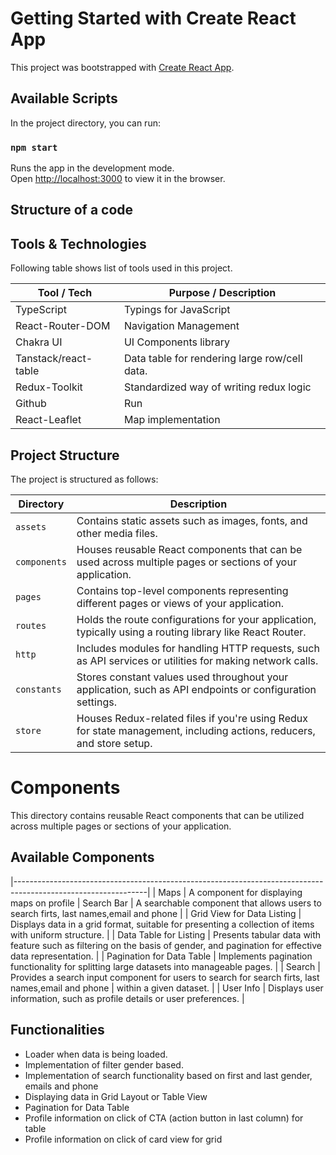 # Getting Started with Create React App

This project was bootstrapped with [Create React App](https://github.com/facebook/create-react-app).

## Available Scripts

In the project directory, you can run:

### `npm start`

Runs the app in the development mode.\
Open [http://localhost:3000](http://localhost:3000) to view it in the browser.


## Structure of a code


## Tools & Technologies

Following table shows list of tools used in this project.

| Tool / Tech       | Purpose / Description                             |
|-------------------|---------------------------------------------------|
| TypeScript        | Typings for JavaScript                            |    
| React-Router-DOM  | Navigation Management                             |   
| Chakra UI         | UI Components library                             |
| Tanstack/react-table   | Data table for rendering large row/cell data.|
| Redux-Toolkit     | Standardized way of writing redux logic           |
| Github            | Run                                               |  
| React-Leaflet     | Map implementation                                |  


## Project Structure

The project is structured as follows:

| Directory   | Description                                                                                                     |
|-------------|-----------------------------------------------------------------------------------------------------------------|
| `assets`    | Contains static assets such as images, fonts, and other media files.                                           |
| `components`| Houses reusable React components that can be used across multiple pages or sections of your application.         |
| `pages`     | Contains top-level components representing different pages or views of your application.                        |
| `routes`    | Holds the route configurations for your application, typically using a routing library like React Router.       |
| `http`      | Includes modules for handling HTTP requests, such as API services or utilities for making network calls.        |
| `constants` | Stores constant values used throughout your application, such as API endpoints or configuration settings.       |
| `store`     | Houses Redux-related files if you're using Redux for state management, including actions, reducers, and store setup. |


# Components

This directory contains reusable React components that can be utilized across multiple pages or sections of your application.

## Available Components

|---------------------------------------------------------------------------------------------------------------|
| Maps                        | A component for displaying maps on profile
| Search Bar                  | A searchable  component that allows users to search firts, last names,email and phone                           |
| Grid View for Data Listing  | Displays data in a grid format, suitable for presenting a collection of items with uniform structure.         |
| Data Table for Listing      | Presents tabular data with feature  such as filtering on the basis of gender, and pagination for effective data representation. |
| Pagination for Data Table   | Implements pagination functionality for splitting large datasets into manageable pages.                       |
| Search                      | Provides a search input component for users to search for search firts, last names,email and phone                           | within a given dataset.               |
| User Info                   | Displays user information, such as profile details or user preferences.                                        |

## Functionalities
- Loader when data is being loaded. 
- Implementation of filter gender based. 
- Implementation of search functionality based on first and last gender, emails and phone
- Displaying data in Grid Layout or Table View
- Pagination for Data Table
- Profile information on click of CTA (action button in last column) for table
- Profile information on click of card view for grid